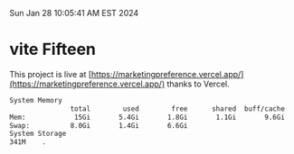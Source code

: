 Sun Jan 28 10:05:41 AM EST 2024

# vite Fifteen


This project is live at [https://marketingpreference.vercel.app/](https://marketingpreference.vercel.app/) thanks to Vercel.

```bash
System Memory
               total        used        free      shared  buff/cache   available
Mem:            15Gi       5.4Gi       1.8Gi       1.1Gi       9.6Gi       9.9Gi
Swap:          8.0Gi       1.4Gi       6.6Gi
System Storage
341M	.
```
